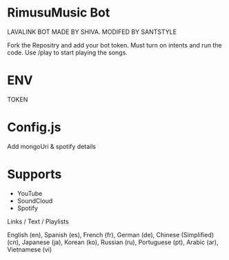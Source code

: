 # RimusuMusic Bot
LAVALINK BOT MADE BY SHIVA.
MODIFED BY SANTSTYLE

Fork the Repositry and add your bot token. Must turn on intents and run the code.
Use /play to start playing the songs.

# ENV
TOKEN 
 
# Config.js
Add mongoUri & spotify details

# Supports
- YouTube
- SoundCloud
- Spotify

Links / Text / Playlists
 
English (en),
Spanish (es),
French (fr),
German (de),
Chinese (Simplified) (cn),
Japanese (ja),
Korean (ko),
Russian (ru),
Portuguese (pt),
Arabic (ar),
Vietnamese (vi)
